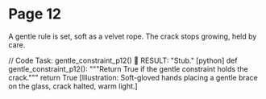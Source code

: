 
# Page 12

A gentle rule is set, soft as a velvet rope.
The crack stops growing, held by care.

// Code Task: gentle_constraint_p12()  RESULT: "Stub."
[python]
def gentle_constraint_p12():
	"""Return True if the gentle constraint holds the crack."""
	return True
[Illustration: Soft-gloved hands placing a gentle brace on the glass, crack halted, warm light.]
